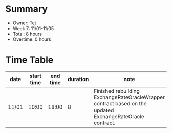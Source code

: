 # Summary
* Owner: Tej
* Week 7: 11/01-11/05
* Total: 8 hours
* Overtime: 0 hours

# Time Table
| date  | start time  | end time | duration  |  note |
|---|---|---|---|---|
| 11/01  | 10:00  | 18:00  | 8  | Finished rebuilding ExchangeRateOracleWrapper contract based on the updated ExchangeRateOracle contract. |

